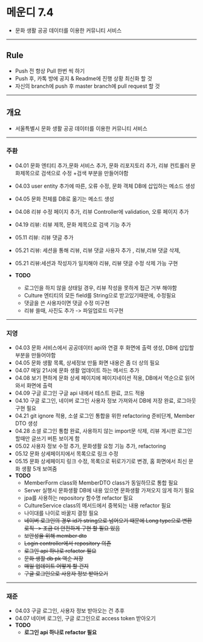 # 메운디 7.4

- 문화 생활 공공 데이터를 이용한 커뮤니티 서비스
---
## Rule
- Push 전 항상 Pull 한번 씩 하기
- Push 후, 카톡 방에 공지 & Readme에 진행 상황 최신화 할 것
- 자신의 branch에 push 후 master branch에 pull request 할 것
---

## 개요
- 서울특별시 문화 생활 공공 데이터를 이용한 커뮤니티 서비스

---

### 주환
- 04.01 문화 엔티티 추가,문화 서비스 추가, 문화 리포지토리 추가, 리뷰 컨트롤러 문화제목으로 검색으로 수정 +검색 부분을 만들어야함
- 04.03 user entity 추가에 따른, 오류 수정, 문화 객체 DB에 삽입하는 메소드 생성
- 04.05 문화 전체를 DB로 옮기는 메소드 생성
- 04.08 리뷰 수정 페이지 추가, 리뷰 Controller에 validation, 오류 페이지 추가
- 04.19 리뷰: 리뷰 제목, 문화 제목으로 검색 기능 추가
- 05.11 리뷰: 리뷰 댓글 추가
- 05.21 리뷰: 세션을 통해 리뷰, 리뷰 댓글 사용자 추가 , 리뷰,리뷰 댓글 삭제, 
- 05.21 리뷰:세션과 작성자가 일치해야 리뷰, 리뷰 댓글 수정 삭제 가능 구현

- **TODO**
  - 로그인을 하지 않을 상태일 경우, 리뷰 작성을 못하게 접근 거부 해야함
  - Culture 엔티티의 모든 field를 String으로 받고있기때문에, 수정필요
  - 댓글을 쓴 사용자이면 댓글 수정 미구현
  - 리뷰 쓸때, 사진도 추가 -> 파일업로드 미구현
---

### 지영
- 04.03 문화 서비스에서 공공데이터 api와 연결 후 화면에 출력 생성, DB에 삽입할 부분을 만들어야함
- 04.05 문화 생활 목록, 상세정보 만듦 화면 내용은 좀 더 상의 필요
- 04.07 매일 21시에 문화 생활 업데이트 하는 메서드 추가
- 04.08 보기 편하게 문화 상세 페이지에 페이지네이션 적용, DB에서 역순으로 읽어와서 화면에 출력
- 04.09 구글 로그인 구글 api 내에서 테스트 완료, 코드 적용 
- 04.10 구글 로그인, 네이버 로그인 사용자 정보 가져와서 DB에 저장 완료, 로그아웃 구현 필요
- 04.21 git ignore 적용, 소셜 로그인 통합을 위한 refactoring 준비단계, Member DTO 생성
- 04.28 소셜 로그인 통합 완료, 사용하지 않는 import문 삭제, 리뷰 게시판 로그인 할때만 글쓰기 버튼 보이게 함
- 05.02 사용자 정보 수정 추가, 문화생활 요청 기능 추가, refactoring
- 05.12 문화 상세페이지에서 목록으로 링크 수정
- 05.15 문화 상세페이지 링크 수정, 목록으로 뒤로가기로 변경, 홈 화면에서 최신 문화 생활 5개 보여줌
- **TODO**
  - MemberForm class와 MemberDTO class가 동일하므로 통합 필요
  - Server 실행시 문화생활 DB에 내용 있으면 문화생활 가져오지 않게 하기 필요
  - jpa를 사용하는 repository 함수명 refactor 필요
  - CultureService class의 메서드에서 중복되는 내용 refactor 필요
  - 나이대를 나이로 바꿀지 결정 필요
  - ~~네이버 로그인의 경우 id가 string으로 넘어오기 때문에 Long type으로 변환 로직 -> 조금 더 안전하게 구현 할 필요 있음~~
  - ~~보안성을 위해 member dto~~ 
  - ~~Login controller에서 repository 의존~~
  - ~~로그인 api 하나로 refactor 필요~~
  - ~~문화 생활 db pk 역순 저장~~
  - ~~매일 업데이트 어떻게 할 건지~~
  - ~~구글 로그인으로 사용자 정보 받아오기~~
---

### 재준
- 04.03 구글 로그인, 사용자 정보 받아오는 건 추후
- 04.07 네이버 로그인, 구글 로그인으로 access token 받아오기
- **TODO**
  - **로그인 api 하나로 refactor 필요**
